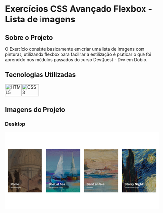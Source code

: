# Exercícios CSS Avançado Flexbox - Lista de imagens

## Sobre o Projeto

O Exercício consiste basicamente em criar uma lista de imagens com pinturas, utilizando flexbox para facilitar a estilização é praticar o que foi aprendido nos módulos passados do curso DevQuest - Dev em Dobro.

## Tecnologias Utilizadas

<img width="55px" height="40px" title="HTML5" src="https://cdn.jsdelivr.net/gh/devicons/devicon/icons/html5/html5-original.svg" /><img width="55px" height="40px" title="CSS3" src="https://cdn.jsdelivr.net/gh/devicons/devicon/icons/css3/css3-original.svg" />
                 
## Imagens do Projeto

### Desktop

![](design/desktop-design.jpg)
